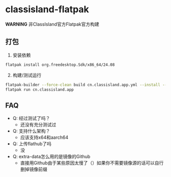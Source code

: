 # classisland-flatpak

**WARNING** 非ClassIsland官方Flatpak官方构建

## 打包
1. 安装依赖
```bash
flatpak install org.freedesktop.Sdk/x86_64/24.08
```
2. 构建/测试运行
```bash
flatpak-builder --force-clean build cn.classisland.app.yml --install --user --repo=repo
flatpak run cn.classisland.app
```

## FAQ
- Q: 经过测试了吗？
    - 还没有充分测试过
- Q: 支持什么架构？
    - 应该支持x64和aarch64
- Q: 上传flathub了吗
    - 没
- Q: extra-data怎么用的是镜像的Github
    - 直接用Github由于某些原因太慢了（）如果你不需要镜像源的话可以自行删掉镜像前缀